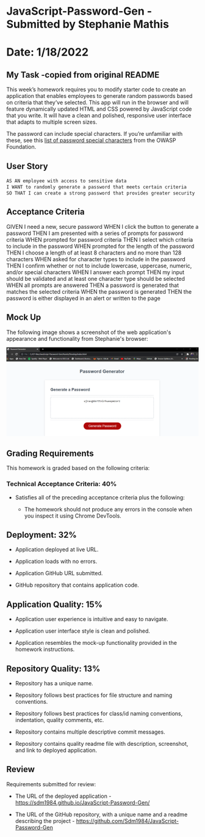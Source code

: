 # JavaScript-Password-Gen - Submitted by Stephanie Mathis 
# Date: 1/18/2022

## My Task -copied from original README

This week’s homework requires you to modify starter code to create an application that enables employees to generate random passwords based on criteria that they’ve selected. This app will run in the browser and will feature dynamically updated HTML and CSS powered by JavaScript code that you write. It will have a clean and polished, responsive user interface that adapts to multiple screen sizes.

The password can include special characters. If you’re unfamiliar with these, see this [list of password special characters](https://www.owasp.org/index.php/Password_special_characters) from the OWASP Foundation.

## User Story

```
AS AN employee with access to sensitive data
I WANT to randomly generate a password that meets certain criteria
SO THAT I can create a strong password that provides greater security
```


## Acceptance Criteria

GIVEN I need a new, secure password
WHEN I click the button to generate a password
THEN I am presented with a series of prompts for password criteria
WHEN prompted for password criteria
THEN I select which criteria to include in the password
WHEN prompted for the length of the password
THEN I choose a length of at least 8 characters and no more than 128 characters
WHEN asked for character types to include in the password
THEN I confirm whether or not to include lowercase, uppercase, numeric, and/or special characters
WHEN I answer each prompt
THEN my input should be validated and at least one character type should be selected
WHEN all prompts are answered
THEN a password is generated that matches the selected criteria
WHEN the password is generated
THEN the password is either displayed in an alert or written to the page

## Mock Up

The following image shows a screenshot of the web application's appearance and functionality from Stephanie's browser:

<img src = ".\Assets\PasswordGenPic.png"/>


## Grading Requirements

This homework is graded based on the following criteria: 

### Technical Acceptance Criteria: 40%

* Satisfies all of the preceding acceptance criteria plus the following:

  * The homework should not produce any errors in the console when you inspect it using Chrome DevTools.

## Deployment: 32%

* Application deployed at live URL.

* Application loads with no errors.

* Application GitHub URL submitted.

* GitHub repository that contains application code.

##  Application Quality: 15%

* Application user experience is intuitive and easy to navigate.

* Application user interface style is clean and polished.

* Application resembles the mock-up functionality provided in the homework instructions.

## Repository Quality: 13%

* Repository has a unique name.

* Repository follows best practices for file structure and naming conventions.

* Repository follows best practices for class/id naming conventions, indentation, quality comments, etc.

* Repository contains multiple descriptive commit messages.

* Repository contains quality readme file with description, screenshot, and link to deployed application.


## Review

Requirements submitted for review:

* The URL of the deployed application - https://sdm1984.github.io/JavaScript-Password-Gen/

* The URL of the GitHub repository, with a unique name and a readme describing the project - https://github.com/Sdm1984/JavaScript-Password-Gen
